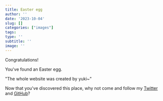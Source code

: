 ```yaml
---
title: Easter egg
author: ''
date: '2023-10-04'
slug: []
categories: ["images"]
tags:
type: ''
subtitle: ''
image: ''
---
```

Congratulations!

You've found an Easter egg.

"The whole website was created by yuki~"

Now that you've discovered this place, why not come and follow my [Twitter](https://twitter.com/yuki_961004) and [GitHub](https://github.com/yuki-961004)?